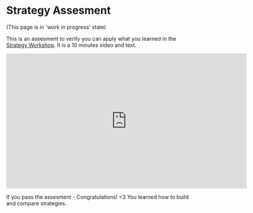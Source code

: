# Strategy Assesment

(This page is in 'work in progress' state)

This is an assesment to verify you can apply what you learned in the [Strategy Workshop](../strategy/workshop/). It is a 10 minutes video and text.

<iframe width="640" height="360" src="https://www.youtube.com/embed/xxx?rel=0&amp;showinfo=0" frameborder="0" allowfullscreen></iframe>

If you pass the assesment - Congratulations! <3 You learned how to build and compare strategies.
